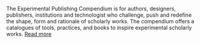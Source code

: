The Experimental Publishing Compendium is for authors, designers, publishers, institutions and technologist who challenge, push and redefine the shape, form and rationale of scholarly works. The compendium offers a catalogues of tools, practices, and books to inspire experimental scholarly works. [Read more](/about)
